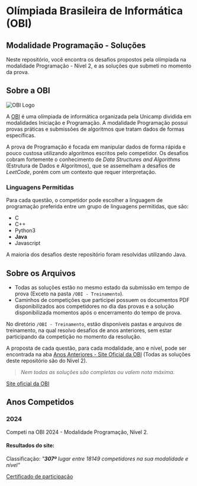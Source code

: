 # Olímpiada Brasileira de Informática (OBI)
## Modalidade Programação - Soluções



Neste repositório, você encontra os desafios propostos pela olímpiada na modalidade Programação - Nível 2, e as soluções que submeti no momento da prova.  

## Sobre a OBI

![OBI Logo](https://jornal.unicamp.br/wp-content/uploads/sites/32/2024/04/Age_20240412_OBI_Capa.jpg)

A [OBI](https://olimpiada.ic.unicamp.br/) é uma olímpiada de informática organizada pela Unicamp dividida em modalidades Iniciação e Programação. A modalidade Programação possui provas práticas e submissões de algoritmos que tratam dados de formas específicas.  

A prova de Programação é focada em manipular dados de forma rápida e pouco custosa utilizando algoritmos escritos pelo competidor. Os desafios cobram fortemente o conhecimento de *Data Structures and Algorithms* (Estrutura de Dados e Algoritmos), que se assemelham a desafios de *LeetCode*, porém com um contexto que requer interpretação.  

### Linguagens Permitidas
Para cada questão, o competidor pode escolher a linguagem de programação preferida entre um grupo de linguagens permitidas, que são:
- C
- C++
- Python3
- **Java**
- Javascript

A maioria dos desafios deste repositório foram resolvidas utilizando Java.

## Sobre os Arquivos

- Todas as soluções estão no mesmo estado da submissão em tempo de prova (Exceto na pasta `/OBI - Treinamento`).  
- Caminhos de competições que participei possuem os documentos PDF disponibilizados aos competidores no dia das provas e a solução disponibilizada momentos após o encerramento do tempo de prova.

No diretório `/OBI - Treinamento`, estão disponíveis pastas e arquivos de treinamento, na qual resolvo desafios de anos anteriores, sem estar participando da competição no momento da resolução.  

A proposta de cada questão, para cada modalidade, ano e nível, pode ser encontrada na aba [Anos Anteriores - Site Oficial da OBI](https://olimpiada.ic.unicamp.br/passadas/) (Todas as soluções deste repositório são do Nível 2). 

> *Nem todas as soluções são completas ou valem nota máxima.*

[Site oficial da OBI](https://olimpiada.ic.unicamp.br/)

## Anos Competidos

### 2024

Competi na OBI 2024 - Modalidade Programação, Nível 2.

#### Resultados do site:
Classificação: *"**307º** lugar entre 18149 competidores na sua modalidade e nível"*

[Certificado de participação](https://github.com/joaoxn/OBI/blob/main/OBI%202024/certificado.pdf)
